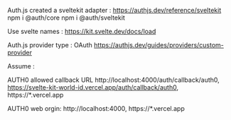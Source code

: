 
Auth.js created a   sveltekit adapter : https://authjs.dev/reference/sveltekit
npm i @auth/core
npm i @auth/sveltekit

Use svelte names : https://kit.svelte.dev/docs/load
 
Auth.js provider type : OAuth
https://authjs.dev/guides/providers/custom-provider

 
 
Assume :

AUTH0 allowed callback URL
http://localhost:4000/auth/callback/auth0, https://svelte-kit-world-id.vercel.app/auth/callback/auth0, https://*.vercel.app

AUTH0  web orgin:
http://localhost:4000, https://*.vercel.app